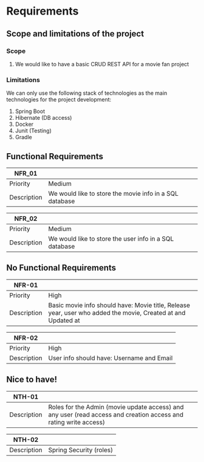 # Requirements

## Scope and limitations of the project 
### Scope
1. We would like to have a basic CRUD REST API for a movie fan project

### Limitations 
We can only use the following stack of technologies as the main technologies for the project development:
1. Spring Boot
2. Hibernate (DB access)
3. Docker
4. Junit (Testing)
5. Gradle

## Functional Requirements

| NFR_01 ||
|----------| ------ | 
| Priority | Medium  |
| Description | We would like to store the movie info in a SQL database|

| NFR_02 ||
|----------| ------ | 
| Priority | Medium  |
| Description | We would like to store the user info in a SQL database|

## No Functional Requirements

| NFR-01 ||
|----------| ------ | 
| Priority | High |
| Description | Basic movie info should have: Movie title, Release year, user who added the movie, Created at and Updated at |

| NFR-02 ||
|----------| ------ | 
| Priority | High |
| Description | User info should have: Username and Email|

## Nice to have!

| NTH-01 ||
|----------| ------ | 
| Description | Roles for the Admin (movie update access) and any user (read access and creation access and rating write access)|

| NTH-02 ||
|----------| ------ | 
| Description | Spring Security (roles)|